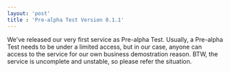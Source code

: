 ```yaml
---
layout: 'post'
title : 'Pre-alpha Test Version 0.1.1'
---
```


We've released our very first service as Pre-alpha Test.
Usually, a Pre-alpha Test needs to be under a limited access, but in our case, anyone can access to the service for our own business demostration reason.
BTW, the service is uncomplete and unstable, so please refer the situation.

